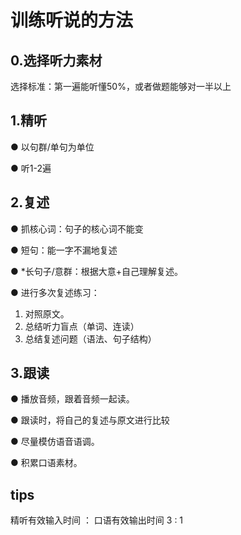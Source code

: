 # 训练听说的方法
## 0.选择听力素材
选择标准：第一遍能听懂50%，或者做题能够对一半以上

## 1.精听
● 以句群/单句为单位

● 听1-2遍

## 2.复述
● 抓核心词：句子的核心词不能变

● 短句：能一字不漏地复述

● *长句子/意群：根据大意+自己理解复述。

● 进行多次复述练习：

  1. 对照原文。
  2. 总结听力盲点（单词、连读）
  3. 总结复述问题（语法、句子结构）
## 3.跟读
● 播放音频，跟着音频一起读。

● 跟读时，将自己的复述与原文进行比较

● 尽量模仿语音语调。

● 积累口语素材。

## tips

精听有效输入时间	：	口语有效输出时间
	3 : 1
